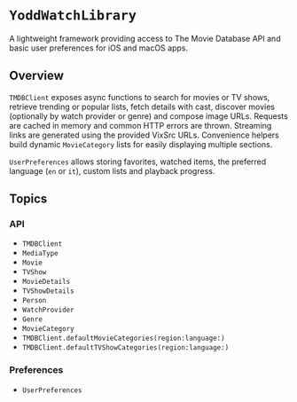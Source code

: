 # ``YoddWatchLibrary``

A lightweight framework providing access to The Movie Database API and basic user preferences for iOS and macOS apps.

## Overview

`TMDBClient` exposes async functions to search for movies or TV shows, retrieve trending or popular lists, fetch details with cast, discover movies (optionally by watch provider or genre) and compose image URLs. Requests are cached in memory and common HTTP errors are thrown. Streaming links are generated using the provided VixSrc URLs. Convenience helpers build dynamic ``MovieCategory`` lists for easily displaying multiple sections.

`UserPreferences` allows storing favorites, watched items, the preferred language (`en` or `it`), custom lists and playback progress.


## Topics

### API
- ``TMDBClient``
- ``MediaType``
- ``Movie``
- ``TVShow``
- ``MovieDetails``
- ``TVShowDetails``
- ``Person``
- ``WatchProvider``
- ``Genre``
- ``MovieCategory``
- ``TMDBClient.defaultMovieCategories(region:language:)``
- ``TMDBClient.defaultTVShowCategories(region:language:)``

### Preferences
- ``UserPreferences``
